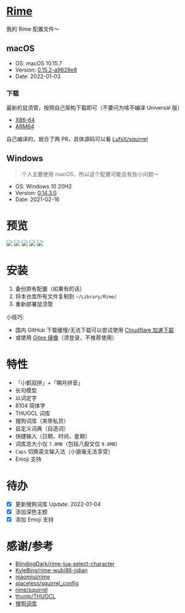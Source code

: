 # [Rime](https://github.com/LufsX/rime)

我的 Rime 配置文件～

## macOS

- OS: macOS 10.15.7
- Version: [0.15.2-a9829e8](https://storage.isteed.cc/MacSoftware/Squirrel)
- Date: 2022-01-03

### 下载

最新的鼠须管，按照自己架构下载即可（不要问为啥不编译 Universal 版）

- [X86-64](https://cdn.isteed.cc/file/squirrel/Squirrel-0.15.2-a9829e8-x86.pkg)
- [ARM64](https://cdn.isteed.cc/file/squirrel/Squirrel-0.15.2-a9829e8-arm64.pkg)

自己编译的，就合了两 PR，具体源码可以看 [LufsX/squirrel](https://github.com/LufsX/squirrel)

## Windows

> 个人主要使用 macOS，所以这个配置可能会有些小问题～

- OS: Windows 10 20H2
- Version: [0.14.3.0](https://github.com/rime/weasel/releases/download/0.14.3/weasel-0.14.3.0-installer.exe)
- Date: 2021-02-16

# 预览

![](https://cdn.jsdelivr.net/gh/lufsx/res@0.2.4/img/rime/p1.png)
![](https://cdn.jsdelivr.net/gh/lufsx/res@0.2.4/img/rime/p2.png)
![](https://cdn.jsdelivr.net/gh/lufsx/res@0.2.4/img/rime/p3.png)
![](https://cdn.jsdelivr.net/gh/lufsx/res@0.2.4/img/rime/p4.png)
![](https://cdn.jsdelivr.net/gh/lufsx/res@0.2.4/img/rime/p5.png)

# 安装

1. 备份原有配置（如果有的话）
2. 将本仓库所有文件复制到 `~/Library/Rime/`
3. 重新部署鼠须管

小技巧:

- 国内 GitHub 下载缓慢/无法下载可以尝试使用 [Cloudflare 加速下载](https://gh.isteed.cc/)
- 或使用 [Gitee 镜像](https://gitee.com/LufsX/rime)（须登录，不推荐使用）

# 特性

- 「小鹤双拼」+「朙月拼音」
- 长句模型
- 以词定字
- 8104 简体字
- THUOCL 词库
- 搜狗词库（夹带私货）
- 自定义词典（自造词）
- 快捷输入（日期，时间，星期）
- 词库总大小仅 `7.0MB`（包括八股文仅 `9.8MB`）
- `Caps` 切换英文输入法（小狼毫无法享受）
- Emoji 支持

# 待办

- [x] 更新搜狗词库 Update: 2022-01-04
- [x] 添加深色主题
- [x] 添加 Emoji 支持

# 感谢/参考

- [BlindingDark/rime-lua-select-character](https://github.com/BlindingDark/rime-lua-select-character)
- [KyleBing/rime-wubi86-jidian](https://github.com/KyleBing/rime-wubi86-jidian/)
- [maomiui/rime](https://github.com/maomiui/rime)
- [placeless/squirrel_config](https://github.com/placeless/squirrel_config)
- [rime/squirrel](https://github.com/rime/squirrel)
- [thunlp/THUOCL](https://github.com/thunlp/THUOCL)
- [搜狗词库](https://pinyin.sogou.com/dict/)
